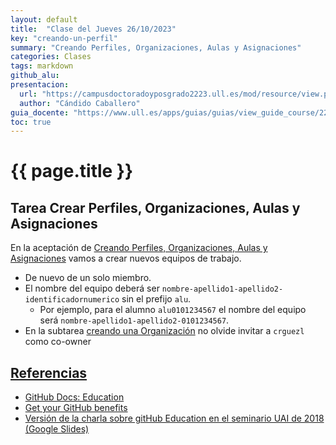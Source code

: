 ```yaml
---
layout: default
title:  "Clase del Jueves 26/10/2023"
key: "creando-un-perfil"
summary: "Creando Perfiles, Organizaciones, Aulas y Asignaciones"
categories: Clases
tags: markdown 
github_alu: 
presentacion: 
  url: "https://campusdoctoradoyposgrado2223.ull.es/mod/resource/view.php?id=843"
  author: "Cándido Caballero"
guia_docente: "https://www.ull.es/apps/guias/guias/view_guide_course/2223/125771143"
toc: true
---
```


# {{ page.title }}

## Tarea Crear Perfiles, Organizaciones, Aulas y Asignaciones

En la aceptación de [Creando Perfiles, Organizaciones, Aulas y Asignaciones](https://ull-mfp-aet.github.io/practicas/creando-un-perfil)
vamos a crear nuevos equipos de trabajo.

- De nuevo de un solo miembro. 
- El nombre del equipo deberá ser `nombre-apellido1-apellido2-identificadornumerico` sin el prefijo `alu`. 
  - Por ejemplo, para el alumno `alu0101234567` el nombre del equipo será `nombre-apellido1-apellido2-0101234567`.
- En la subtarea [creando una Organización]({{site.baseurl}}/practicas/creando-un-perfil#crea-una-organizaci%C3%B3n-y-un-repo-profile-para-la-misma) no  olvide invitar a `crguezl` como co-owner


## [Referencias](/references)

* [GitHub Docs: Education](https://docs.github.com/en/education)
* [Get your GitHub benefits](https://education.github.com/discount_requests/application)
* [Versión de la charla sobre gitHub Education en el seminario UAI de 2018 (Google Slides)](https://docs.google.com/presentation/d/1LAZUS4SX7axmzEUElh2Oz2DqC1cJA6PUvb1KixJ1KWw/edit?usp=sharing)